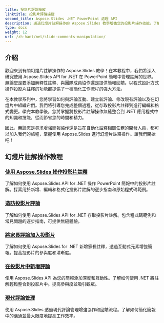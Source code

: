 ```yaml
---
title: 投影片評論操縱
linktitle: 投影片評論操縱
second_title: Aspose.Slides .NET PowerPoint 處理 API
description: 透過幻燈片註解操作的 Aspose.Slides 教學增強您的投影片操作技能。了解使用 .NET 在 PowerPoint 簡報中以程式設計方式新增、編輯和管理註解。
type: docs
weight: 12
url: /zh-hant/net/slide-comments-manipulation/
---
```


## 介紹

歡迎來到有關幻燈片註解操作的 Aspose.Slides 教學！在本教程中，我們將深入研究使用 Aspose.Slides API for .NET 在 PowerPoint 簡報中管理註解的世界。無論您是要添加解釋性註釋、與團隊成員協作還是提供簡報回饋，以程式設計方式操作投影片註釋的功能都提供了一種簡化工作流程的強大方法。

在本教學系列中，您將學習如何與評論互動、建立新評論、修改現有評論以及在幻燈片中組織它們。我們將引導您完成整個過程，從存取投影片註釋到進行編輯和格式變更。學完本教學後，您將掌握將投影片註解操作無縫整合到 .NET 應用程式中的知識和技能，從而節省您的時間和精力。

因此，無論您是尋求增強簡報協作還是旨在自動化註釋相關任務的開發人員，都可以加入我們的旅程，掌握使用 Aspose.Slides 進行幻燈片註釋操作。讓我們開始吧！

## 幻燈片註解操作教程
### [使用 Aspose.Slides 操作投影片註釋](./slide-comments-manipulation/)
了解如何使用 Aspose.Slides API for .NET 操作 PowerPoint 簡報中的投影片註解。探索用於新增、編輯和格式化投影片註解的逐步指南和原始程式碼範例。 
### [造訪投影片評論](./access-slide-comments/)
了解如何使用 Aspose.Slides API for .NET 存取投影片註解。包含程式碼範例和常見問題的逐步指南，可提供無縫體驗。
### [將家長評論加入投影片](./add-parent-comments/)
了解如何使用 Aspose.Slides for .NET 新增家長註釋，透過互動式元素增強簡報。提高投影片的參與度和清晰度。
### [在投影片中新增評論](./add-slide-comments/)
使用 Aspose.Slides API 為您的簡報添加深度和互動性。了解如何使用 .NET 將註解輕鬆整合到投影片中。提高參與度並吸引觀眾。
### [現代評論管理](./modern-comments/)
使用 Aspose.Slides 透過現代評論管理增強協作和回饋流程。了解如何簡化簡報中的溝通並最大限度地提高工作效率。